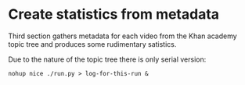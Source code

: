 # Create statistics from metadata

Third section gathers metadata for each video from the Khan academy topic tree and produces some rudimentary satistics. 

Due to the nature of the topic tree there is only serial version:
```
nohup nice ./run.py > log-for-this-run &
```
